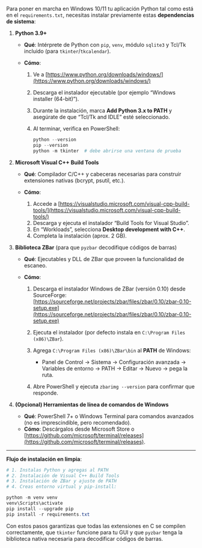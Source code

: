 Para poner en marcha en Windows 10/11 tu aplicación Python tal como está en el `requirements.txt`, necesitas instalar previamente estas **dependencias de sistema**:

1. **Python 3.9+**

   * **Qué**: Intérprete de Python con `pip`, `venv`, módulo `sqlite3` y Tcl/Tk incluido (para `tkinter`/`tkcalendar`).
   * **Cómo**:

     1. Ve a [https://www.python.org/downloads/windows/](https://www.python.org/downloads/windows/)
     2. Descarga el instalador ejecutable (por ejemplo “Windows installer (64-bit)”).
     3. Durante la instalación, marca **Add Python 3.x to PATH** y asegúrate de que “Tcl/Tk and IDLE” esté seleccionado.
     4. Al terminar, verifica en PowerShell:

        ```powershell
        python --version
        pip --version
        python -m tkinter  # debe abrirse una ventana de prueba
        ```

2. **Microsoft Visual C++ Build Tools**

   * **Qué**: Compilador C/C++ y cabeceras necesarias para construir extensiones nativas (bcrypt, psutil, etc.).
   * **Cómo**:

     1. Accede a [https://visualstudio.microsoft.com/visual-cpp-build-tools/](https://visualstudio.microsoft.com/visual-cpp-build-tools/)
     2. Descarga y ejecuta el instalador “Build Tools for Visual Studio”.
     3. En “Workloads”, selecciona **Desktop development with C++**.
     4. Completa la instalación (aprox. 2 GB).

3. **Biblioteca ZBar** (para que `pyzbar` decodifique códigos de barras)

   * **Qué**: Ejecutables y DLL de ZBar que proveen la funcionalidad de escaneo.
   * **Cómo**:

     1. Descarga el instalador Windows de ZBar (versión 0.10) desde SourceForge:
        [https://sourceforge.net/projects/zbar/files/zbar/0.10/zbar-0.10-setup.exe](https://sourceforge.net/projects/zbar/files/zbar/0.10/zbar-0.10-setup.exe)
     2. Ejecuta el instalador (por defecto instala en `C:\Program Files (x86)\ZBar`).
     3. Agrega `C:\Program Files (x86)\ZBar\bin` al **PATH** de Windows:

        * Panel de Control → Sistema → Configuración avanzada → Variables de entorno → PATH → Editar → Nuevo → pega la ruta.
     4. Abre PowerShell y ejecuta `zbarimg --version` para confirmar que responde.

4. **(Opcional) Herramientas de línea de comandos de Windows**

   * **Qué**: PowerShell 7+ o Windows Terminal para comandos avanzados (no es imprescindible, pero recomendado).
   * **Cómo**: Descárgalos desde Microsoft Store o [https://github.com/microsoft/terminal/releases](https://github.com/microsoft/terminal/releases).

---

**Flujo de instalación en limpia**:

```powershell
# 1. Instalas Python y agregas al PATH
# 2. Instalación de Visual C++ Build Tools
# 3. Instalación de ZBar y ajuste de PATH
# 4. Creas entorno virtual y pip-install:

python -m venv venv
venv\Scripts\activate
pip install --upgrade pip
pip install -r requirements.txt
```

Con estos pasos garantizas que todas las extensiones en C se compilen correctamente, que `tkinter` funcione para tu GUI y que `pyzbar` tenga la biblioteca nativa necesaria para decodificar códigos de barras.

